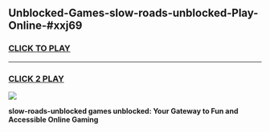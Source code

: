 
## Unblocked-Games-slow-roads-unblocked-Play-Online-#xxj69
<h3>
<a href="https://premium.freeplayer.one?title=slow-roads-unblocked&ref=27F">CLICK TO PLAY</a></h3>
<hr>

<h3>
<a href="https://premium.freeplayer.one?title=slow-roads-unblocked&ref=27F">CLICK 2 PLAY</a>
  
</h3>

<a href="https://premium.freeplayer.one?title=slow-roads-unblocked&ref=27F"><img src="https://clearcache.store/games.png"></a>


**slow-roads-unblocked games unblocked: Your Gateway to Fun and Accessible Online Gaming**
